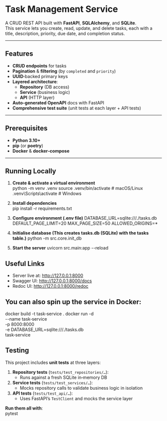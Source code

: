# Task Management Service

A CRUD REST API built with **FastAPI**, **SQLAlchemy**, and **SQLite**.  
This service lets you create, read, update, and delete tasks, each with a title, description, priority, due date, and completion status.

---

## Features

- **CRUD endpoints** for tasks  
- **Pagination** & **filtering** (by `completed` and `priority`)  
- **UUID**‑backed primary keys  
- **Layered architecture**:  
  - **Repository** (DB access)  
  - **Service** (business logic)  
  - **API** (HTTP layer)  
- **Auto‑generated OpenAPI** docs with FastAPI  
- **Comprehensive test suite** (unit tests at each layer + API tests)  

---

## Prerequisites

- **Python 3.10+**  
- **pip** (or **poetry**)  
- **Docker** & **docker‑compose**  

---

## Running Locally

1. **Create & activate a virtual environment**  
    python -m venv .venv
    source .venv/bin/activate    # macOS/Linux
    .venv\Scripts\activate       # Windows

2. **Install dependencies**  
    pip install -r requirements.txt

3. **Configure environment (.env file)**
    DATABASE_URL=sqlite:///./tasks.db
    DEFAULT_PAGE_LIMIT=20
    MAX_PAGE_SIZE=50
    ALLOWED_ORIGINS=*

4. **Initialise database (This creates tasks.db (SQLite) with the tasks table.)**
    python -m src.core.init_db

5. **Start the server**
    uvicorn src.main:app --reload

## Useful Links
- Server live at: http://127.0.0.1:8000
- Swagger UI: http://127.0.0.1:8000/docs
- Redoc UI: http://127.0.0.1:8000/redoc

## You can also spin up the service in Docker:
docker build -t task‑service .
docker run -d \
  --name task‑service \
  -p 8000:8000 \
  -e DATABASE_URL=sqlite:///./tasks.db \
  task‑service

## Testing

This project includes **unit tests** at three layers:

1. **Repository tests** (`tests/test_repositories/…`):  
   - Runs against a fresh SQLite in‑memory DB  
2. **Service tests** (`tests/test_services/…`):  
   - Mocks repository calls to validate business logic in isolation  
3. **API tests** (`tests/test_api/…`):  
   - Uses FastAPI’s `TestClient` and mocks the service layer  

**Run them all with**:  
pytest
